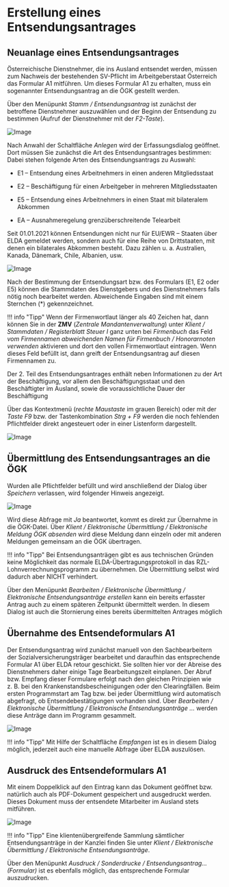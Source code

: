 # Erstellung eines Entsendungsantrages

## Neuanlage eines Entsendungsantrages

Österreichische Dienstnehmer, die ins Ausland entsendet werden, müssen zum Nachweis der bestehenden SV-Pflicht im Arbeitgeberstaat Österreich das Formular A1 mitführen. Um dieses Formular A1 zu erhalten, muss ein sogenannter Entsendungsantrag an die ÖGK gestellt werden.

Über den Menüpunkt *Stamm / Entsendungsantrag* ist zunächst der betroffene Dienstnehmer auszuwählen und der Beginn der Entsendung zu bestimmen (Aufruf der Dienstnehmer mit der *F2-Taste*).

![Image](<img/image346.png>)

Nach Anwahl der Schaltfläche *Anlegen* wird der Erfassungsdialog geöffnet. Dort müssen Sie zunächst die Art des Entsendungsantrages bestimmen: Dabei stehen folgende Arten des Entsendungsantrags zu Auswahl:

- E1 – Entsendung eines Arbeitnehmers in einen anderen Mitgliedsstaat

- E2 – Beschäftigung für einen Arbeitgeber in mehreren Mitgliedsstaaten

- E5 – Entsendung eines Arbeitnehmers in einen Staat mit bilateralem   Abkommen

- EA – Ausnahmeregelung grenzüberschreitende Telearbeit

Seit 01.01.2021 können Entsendungen nicht nur für EU/EWR – Staaten über ELDA gemeldet werden, sondern auch für eine Reihe von Drittstaaten, mit denen ein bilaterales Abkommen besteht. Dazu zählen u. a. Australien, Kanada, Dänemark, Chile, Albanien, usw.

![Image](<img/image347.png>)

Nach der Bestimmung der Entsendungsart bzw. des Formulars (E1, E2 oder E5) können die Stammdaten des Dienstgebers und des Dienstnehmers falls nötig noch bearbeitet werden. Abweichende Eingaben sind mit einem Sternchen (\*) gekennzeichnet.

!!! info "Tipp"
    Wenn der Firmenwortlaut länger als 40 Zeichen hat, dann können Sie in der **ZMV** (*Zentrale Mandantenverwaltung*) unter *Klient / Stammdaten / Registerblatt Steuer I* ganz unten bei *Firmenbuch* das Feld *vom Firmennamen abweichenden Namen für Firmenbuch / Honorarnoten verwenden* aktivieren und dort den vollen Firmenwortlaut eintragen. Wenn dieses Feld befüllt ist, dann greift der Entsendungsantrag auf diesen Firmennamen zu.

Der 2. Teil des Entsendungsantrages enthält neben Informationen zu der Art der Beschäftigung, vor allem den Beschäftigungsstaat und den Beschäftigter im Ausland, sowie die voraussichtliche Dauer der Beschäftigung

Über das Kontextmenü (*rechte Maustaste* im grauen Bereich) oder mit der *Taste F9* bzw. der Tastenkombination *Strg + F9* werden die noch fehlenden Pflichtfelder direkt angesteuert oder in einer Listenform dargestellt.

![Image](<img/image348.png>)

## Übermittlung des Entsendungsantrages an die ÖGK

Wurden alle Pflichtfelder befüllt und wird anschließend der Dialog über *Speichern* verlassen, wird folgender Hinweis angezeigt.

![Image](<img/image349.png>)

Wird diese Abfrage mit *Ja* beantwortet, kommt es direkt zur Übernahme in die ÖGK-Datei. Über *Klient / Elektronische Übermittlung / Elektronische Meldung ÖGK absenden* wird diese Meldung dann einzeln oder mit anderen Meldungen gemeinsam an die ÖGK übertragen.

!!! info "Tipp"
    Bei Entsendungsanträgen gibt es aus technischen Gründen keine Möglichkeit das normale ELDA-Übertragungsprotokoll in das RZL-Lohnverrechnungsprogramm zu übernehmen. Die Übermittlung selbst wird dadurch aber NICHT verhindert.

Über den Menüpunkt *Bearbeiten / Elektronische Übermittlung / Elektronische Entsendungsanträge erstellen* kann ein bereits erfasster Antrag auch zu einem späteren Zeitpunkt übermittelt werden. In diesem Dialog ist auch die Stornierung eines bereits übermittelten Antrages möglich

## Übernahme des Entsendeformulars A1

Der Entsendungsantrag wird zunächst manuell von den Sachbearbeitern der Sozialversicherungsträger bearbeitet und daraufhin das entsprechende Formular A1 über ELDA retour geschickt. Sie sollten hier vor der Abreise des Dienstnehmers daher einige Tage Bearbeitungszeit einplanen. Der Abruf bzw. Empfang dieser Formulare erfolgt nach den gleichen Prinzipien wie z. B. bei den Krankenstandsbescheinigungen oder den Clearingfällen. Beim ersten Programmstart am Tag bzw. bei jeder Übermittlung wird automatisch abgefragt, ob Entsendebestätigungen vorhanden sind. Über *Bearbeiten / Elektronische Übermittlung / Elektronische Entsendungsanträge …* werden diese Anträge dann im Programm gesammelt.

![Image](<img/image350.png>)

!!! info "Tipp"
    Mit Hilfe der Schaltfläche *Empfangen* ist es in diesem Dialog möglich, jederzeit auch eine manuelle Abfrage über ELDA auszulösen.

## Ausdruck des Entsendeformulars A1

Mit einem Doppelklick auf den Eintrag kann das Dokument geöffnet bzw. natürlich auch als PDF-Dokument gespeichert und ausgedruckt werden. Dieses Dokument muss der entsendete Mitarbeiter im Ausland stets mitführen.

![Image](<img/image351.png>)

!!! info "Tipp"
    Eine klientenübergreifende Sammlung sämtlicher Entsendungsanträge in der Kanzlei finden Sie unter *Klient / Elektronische Übermittlung / Elektronische Entsendungsanträge*.

Über den Menüpunkt *Ausdruck / Sonderdrucke / Entsendungsantrag…(Formular)* ist es ebenfalls möglich, das entsprechende Formular auszudrucken.